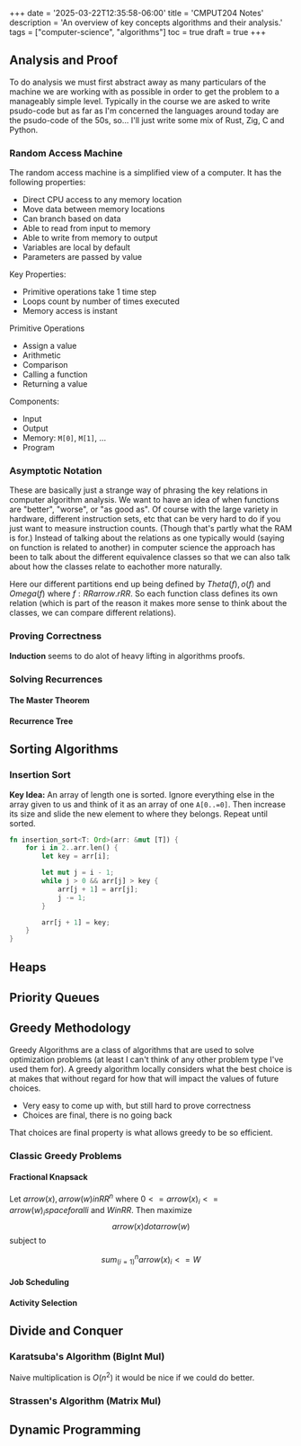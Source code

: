 +++
date = '2025-03-22T12:35:58-06:00'
title = 'CMPUT204 Notes'
description = 'An overview of key concepts algorithms and their analysis.'
tags = ["computer-science", "algorithms"]
toc = true
draft = true
+++

## Analysis and Proof
To do analysis we must first abstract away as many particulars of the machine we are working with as possible in order to get the problem to a manageably simple level. Typically in the course we are asked to write psudo-code but as far as I'm concerned the languages around today are the psudo-code of the 50s, so... I'll just write some mix of Rust, Zig, C and Python.

### Random Access Machine
The random access machine is a simplified view of a computer. It has the following properties:
- Direct CPU access to any memory location
- Move data between memory locations
- Can branch based on data
- Able to read from input to memory
- Able to write from memory to output
- Variables are local by default
- Parameters are passed by value

Key Properties:
- Primitive operations take 1 time step
- Loops count by number of times executed
- Memory access is instant

Primitive Operations
- Assign a value
- Arithmetic
- Comparison
- Calling a function
- Returning a value

Components:
- Input
- Output
- Memory: `M[0]`, `M[1]`, ...
- Program

### Asymptotic Notation
These are basically just a strange way of phrasing the key relations in computer algorithm analysis. We want to have an idea of when functions are "better", "worse", or "as good as". Of course with the large variety in hardware, different instruction sets, etc that can be very hard to do if you just want to measure instruction counts. (Though that's partly what the RAM is for.) Instead of talking about the relations as one typically would (saying on function is related to another) in computer science the approach has been to talk about the different equivalence classes so that we can also talk about how the classes relate to eachother more naturally.

Here our different partitions end up being defined by $Theta(f), o(f)$ and $Omega(f)$ where $f : RR arrow.r RR$. So each function class defines its own relation (which is part of the reason it makes more sense to think about the classes, we can compare different relations).

### Proving Correctness
**Induction** seems to do alot of heavy lifting in algorithms proofs.

### Solving Recurrences

#### The Master Theorem
#### Recurrence Tree


## Sorting Algorithms
### Insertion Sort
**Key Idea:** An array of length one is sorted. Ignore everything else in the array given to us and think of it as an array of one `A[0..=0]`. Then increase its size and slide the new element to where they belongs. Repeat until sorted.

```rust
fn insertion_sort<T: Ord>(arr: &mut [T]) {
    for i in 2..arr.len() {
        let key = arr[i];

        let mut j = i - 1;
        while j > 0 && arr[j] > key {
            arr[j + 1] = arr[j];
            j -= 1;
        }

        arr[j + 1] = key;
    }
}
```

## Heaps

## Priority Queues

## Greedy Methodology
Greedy Algorithms are a class of algorithms that are used to solve optimization problems (at least I can't think of any other problem type I've used them for). A greedy algorithm locally considers what the best choice is at makes that without regard for how that will impact the values of future choices.

- Very easy to come up with, but still hard to prove correctness
- Choices are final, there is no going back

That choices are final property is what allows greedy to be so efficient.

### Classic Greedy Problems
#### Fractional Knapsack
Let $arrow(x), arrow(w) in RR^n$ where $0 <= arrow(x)_i <= arrow(w)_i space forall i$ and $W in RR$. Then maximize
$$arrow(x) dot arrow(w)$$
subject to

$$sum_(i = 1)^n arrow(x)_i <= W$$

#### Job Scheduling
#### Activity Selection





## Divide and Conquer
### Karatsuba's Algorithm (BigInt Mul)
Naive multiplication is $O(n^2)$ it would be nice if we could do better.

### Strassen's Algorithm (Matrix Mul)


## Dynamic Programming

